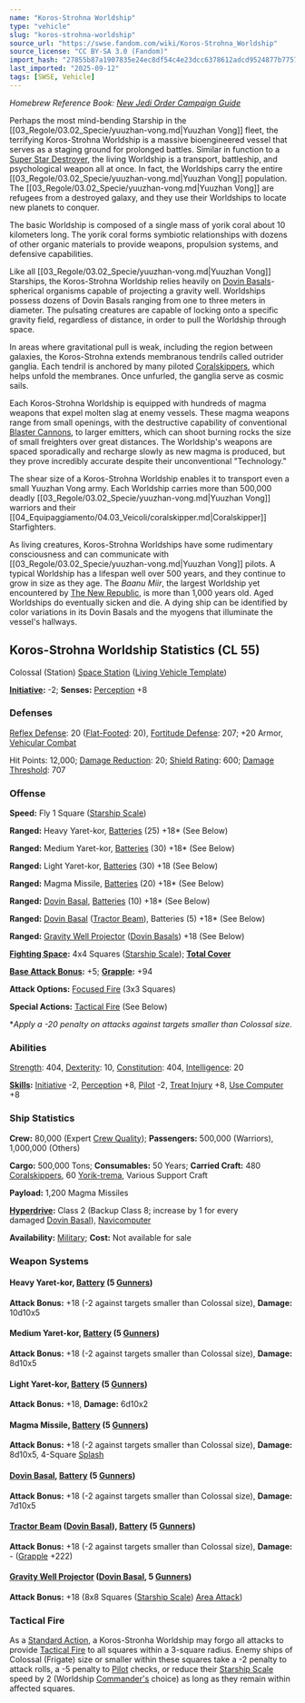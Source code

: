 ```yaml
---
name: "Koros-Strohna Worldship"
type: "vehicle"
slug: "koros-strohna-worldship"
source_url: "https://swse.fandom.com/wiki/Koros-Strohna_Worldship"
source_license: "CC BY-SA 3.0 (Fandom)"
import_hash: "27855b87a1907835e24ec8df54c4e23dcc6378612adcd9524877b77576b1e67f"
last_imported: "2025-09-12"
tags: [SWSE, Vehicle]
---
```

*Homebrew Reference Book: [New Jedi Order Campaign Guide](https://swse.fandom.com/wiki/New_Jedi_Order_Campaign_Guide)*

Perhaps the most mind-bending Starship in the [[03_Regole/03.02_Specie/yuuzhan-vong.md|Yuuzhan Vong]] fleet, the terrifying Koros-Strohna Worldship is a massive bioengineered vessel that serves as a staging ground for prolonged battles. Similar in function to a [Super Star Destroyer](https://swse.fandom.com/wiki/Super_Star_Destroyer), the living Worldship is a transport, battleship, and psychological weapon all at once. In fact, the Worldships carry the entire [[03_Regole/03.02_Specie/yuuzhan-vong.md|Yuuzhan Vong]] population. The [[03_Regole/03.02_Specie/yuuzhan-vong.md|Yuuzhan Vong]] are refugees from a destroyed galaxy, and they use their Worldships to locate new planets to conquer.

The basic Worldship is composed of a single mass of yorik coral about 10 kilometers long. The yorik coral forms symbiotic relationships with dozens of other organic materials to provide weapons, propulsion systems, and defensive capabilities.

Like all [[03_Regole/03.02_Specie/yuuzhan-vong.md|Yuuzhan Vong]] Starships, the Koros-Strohna Worldship relies heavily on [Dovin Basals](https://swse.fandom.com/wiki/Dovin_Basals)- spherical organisms capable of projecting a gravity well. Worldships possess dozens of Dovin Basals ranging from one to three meters in diameter. The pulsating creatures are capable of locking onto a specific gravity field, regardless of distance, in order to pull the Worldship through space.

In areas where gravitational pull is weak, including the region between galaxies, the Koros-Strohna extends membranous tendrils called outrider ganglia. Each tendril is anchored by many piloted [Coralskippers](https://swse.fandom.com/wiki/Coralskippers), which helps unfold the membranes. Once unfurled, the ganglia serve as cosmic sails.

Each Koros-Strohna Worldship is equipped with hundreds of magma weapons that expel molten slag at enemy vessels. These magma weapons range from small openings, with the destructive capability of conventional [Blaster Cannons](https://swse.fandom.com/wiki/Blaster_Cannons), to larger emitters, which can shoot burning rocks the size of small freighters over great distances. The Worldship's weapons are spaced sporadically and recharge slowly as new magma is produced, but they prove incredibly accurate despite their unconventional "Technology."

The shear size of a Koros-Strohna Worldship enables it to transport even a small Yuuzhan Vong army. Each Worldship carries more than 500,000 deadly [[03_Regole/03.02_Specie/yuuzhan-vong.md|Yuuzhan Vong]] warriors and their [[04_Equipaggiamento/04.03_Veicoli/coralskipper.md|Coralskipper]] Starfighters.

As living creatures, Koros-Strohna Worldships have some rudimentary consciousness and can communicate with [[03_Regole/03.02_Specie/yuuzhan-vong.md|Yuuzhan Vong]] pilots. A typical Worldship has a lifespan well over 500 years, and they continue to grow in size as they age. The *Baanu Miir*, the largest Worldship yet encountered by [The New Republic](https://swse.fandom.com/wiki/The_New_Republic), is more than 1,000 years old. Aged Worldships do eventually sicken and die. A dying ship can be identified by color variations in its Dovin Basals and the myogens that illuminate the vessel's hallways.

## Koros-Strohna Worldship Statistics (CL 55)
Colossal (Station) [Space Station](https://swse.fandom.com/wiki/Space_Station) ([Living Vehicle Template](https://swse.fandom.com/wiki/Living_Vehicle_Template))

**[Initiative](https://swse.fandom.com/wiki/Initiative):** -2; **Senses:** [Perception](https://swse.fandom.com/wiki/Perception) +8
### Defenses
[Reflex Defense](https://swse.fandom.com/wiki/Reflex_Defense_(Vehicles)): 20 ([Flat-Footed](https://swse.fandom.com/wiki/Flat-Footed): 20), [Fortitude Defense](https://swse.fandom.com/wiki/Fortitude_Defense_(Vehicles)): 207; +20 Armor, [Vehicular Combat](https://swse.fandom.com/wiki/Vehicular_Combat)

Hit Points: 12,000; [Damage Reduction](https://swse.fandom.com/wiki/Damage_Reduction): 20; [Shield Rating](https://swse.fandom.com/wiki/Shield_Rating): 600; [Damage Threshold](https://swse.fandom.com/wiki/Damage_Threshold_(Vehicles)): 707
### Offense
**Speed:** Fly 1 Square ([Starship Scale](https://swse.fandom.com/wiki/Starship_Scale))

**Ranged:** Heavy Yaret-kor, [Batteries](https://swse.fandom.com/wiki/Weapon_Batteries) (25) +18* (See Below)

**Ranged:** Medium Yaret-kor, [Batteries](https://swse.fandom.com/wiki/Weapon_Batteries) (30) +18* (See Below)

**Ranged:** Light Yaret-kor, [Batteries](https://swse.fandom.com/wiki/Weapon_Batteries) (30) +18 (See Below)

**Ranged:** Magma Missile, [Batteries](https://swse.fandom.com/wiki/Batteries) (20) +18* (See Below)

**Ranged:** [Dovin Basal](https://swse.fandom.com/wiki/Dovin_Basal), [Batteries](https://swse.fandom.com/wiki/Batteries) (10) +18* (See Below)

**Ranged:** [Dovin Basal](https://swse.fandom.com/wiki/Dovin_Basal) ([Tractor Beam](https://swse.fandom.com/wiki/Tractor_Beam)), Batteries (5) +18* (See Below)

**Ranged:** [Gravity Well Projector](https://swse.fandom.com/wiki/Gravity_Well_Projector) ([Dovin Basals](https://swse.fandom.com/wiki/Dovin_Basals)) +18 (See Below)

**[Fighting Space](https://swse.fandom.com/wiki/Fighting_Space):** 4x4 Squares ([Starship Scale](https://swse.fandom.com/wiki/Starship_Scale)); **[Total Cover](https://swse.fandom.com/wiki/Total_Cover)**

**[Base Attack Bonus](https://swse.fandom.com/wiki/Base_Attack_Bonus):** +5; **[Grapple](https://swse.fandom.com/wiki/Grapple):** +94

**Attack Options:** [Focused Fire](https://swse.fandom.com/wiki/Focused_Fire) (3x3 Squares)

**Special Actions:** [Tactical Fire](https://swse.fandom.com/wiki/Tactical_Fire) (See Below)

**Apply a -20 penalty on attacks against targets smaller than Colossal size.*
### Abilities
[Strength](https://swse.fandom.com/wiki/Strength): 404, [Dexterity](https://swse.fandom.com/wiki/Dexterity): 10, [Constitution](https://swse.fandom.com/wiki/Constitution): 404, [Intelligence](https://swse.fandom.com/wiki/Intelligence): 20

**[Skills](https://swse.fandom.com/wiki/Skills):** [Initiative](https://swse.fandom.com/wiki/Initiative) -2, [Perception](https://swse.fandom.com/wiki/Perception) +8, [Pilot](https://swse.fandom.com/wiki/Pilot) -2, [Treat Injury](https://swse.fandom.com/wiki/Treat_Injury) +8, [Use Computer](https://swse.fandom.com/wiki/Use_Computer) +8
### Ship Statistics
**Crew:** 80,000 (Expert [Crew Quality](https://swse.fandom.com/wiki/Crew_Quality)); **Passengers:** 500,000 (Warriors), 1,000,000 (Others)

**Cargo:** 500,000 Tons; **Consumables:** 50 Years; **Carried Craft:** 480 [Coralskippers](https://swse.fandom.com/wiki/Coralskippers), 60 [Yorik-trema](https://swse.fandom.com/wiki/Yorik-trema), Various Support Craft

**Payload:** 1,200 Magma Missiles

**[Hyperdrive](https://swse.fandom.com/wiki/Hyperdrive):** Class 2 (Backup Class 8; increase by 1 for every damaged [Dovin Basal](https://swse.fandom.com/wiki/Dovin_Basal)), [Navicomputer](https://swse.fandom.com/wiki/Navicomputer)

**Availability:** [Military](https://swse.fandom.com/wiki/Military); **Cost:** Not available for sale
### Weapon Systems
#### **Heavy Yaret-kor, [Battery](https://swse.fandom.com/wiki/Weapon_Batteries) (5 [Gunners](https://swse.fandom.com/wiki/Gunners))**
**Attack Bonus:** +18 (-2 against targets smaller than Colossal size), **Damage:** 10d10x5
#### **Medium Yaret-kor, [Battery](https://swse.fandom.com/wiki/Weapon_Batteries) (5 [Gunners](https://swse.fandom.com/wiki/Gunners))**
**Attack Bonus:** +18 (-2 against targets smaller than Colossal size), **Damage:** 8d10x5
#### **Light Yaret-kor, [Battery](https://swse.fandom.com/wiki/Weapon_Batteries) (5 [Gunners](https://swse.fandom.com/wiki/Gunners))**
**Attack Bonus:** +18, **Damage:** 6d10x2
#### **Magma Missile, [Battery](https://swse.fandom.com/wiki/Weapon_Batteries) (5 [Gunners](https://swse.fandom.com/wiki/Gunners))**
**Attack Bonus:** +18 (-2 against targets smaller than Colossal size), **Damage:** 8d10x5, 4-Square [Splash](https://swse.fandom.com/wiki/Splash)
#### **[Dovin Basal](https://swse.fandom.com/wiki/Dovin_Basal), [Battery](https://swse.fandom.com/wiki/Weapon_Batteries) (5 [Gunners](https://swse.fandom.com/wiki/Gunners))**
**Attack Bonus:** +18 (-2 against targets smaller than Colossal size), **Damage:** 7d10x5
#### **[Tractor Beam](https://swse.fandom.com/wiki/Tractor_Beam) ([Dovin Basal](https://swse.fandom.com/wiki/Dovin_Basal)), [Battery](https://swse.fandom.com/wiki/Battery)** **(5 [Gunners](https://swse.fandom.com/wiki/Gunners))**
**Attack Bonus:** +18 (-2 against targets smaller than Colossal size), **Damage:** - ([Grapple](https://swse.fandom.com/wiki/Grapple) +222)
#### **[Gravity Well Projector](https://swse.fandom.com/wiki/Gravity_Well_Projector) ([Dovin Basal](https://swse.fandom.com/wiki/Dovin_Basal), 5 [Gunners](https://swse.fandom.com/wiki/Gunners))**
**Attack Bonus:** +18 (8x8 Squares ([Starship Scale](https://swse.fandom.com/wiki/Starship_Scale)) [Area Attack](https://swse.fandom.com/wiki/Area_Attack))
### Tactical Fire
As a [Standard Action](https://swse.fandom.com/wiki/Standard_Action), a Koros-Stronha Worldship may forgo all attacks to provide [Tactical Fire](https://swse.fandom.com/wiki/Tactical_Fire) to all squares within a 3-square radius. Enemy ships of Colossal (Frigate) size or smaller within these squares take a -2 penalty to attack rolls, a -5 penalty to [Pilot](https://swse.fandom.com/wiki/Pilot) checks, or reduce their [Starship Scale](https://swse.fandom.com/wiki/Starship_Scale) speed by 2 (Worldship [Commander's](https://swse.fandom.com/wiki/Commander) choice) as long as they remain within affected squares.